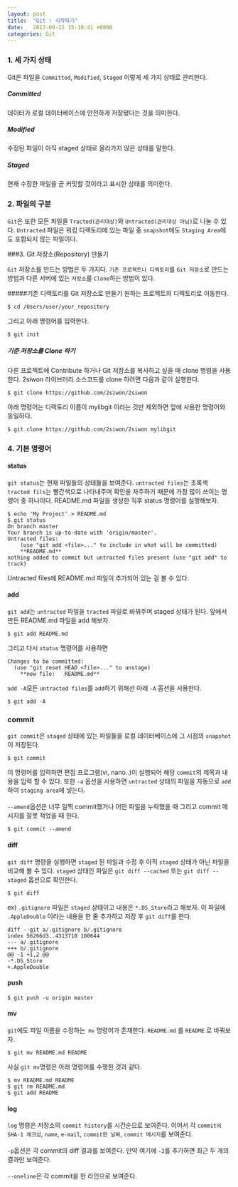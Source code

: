 ```yaml
---
layout: post
title:  "Git : 시작하기"
date:   2017-09-11 15:10:41 +0900
categories: Git
---
```


### 1. 세 가지 상태

Git은 파일을 ```Committed```, ```Modified```, ```Staged``` 이렇게 세 가지 상태로 관리한다.
<h5>Committed</h5>
데이터가 로컬 데이터베이스에 안전하게 저장됐다는 것을 의미한다.
<h5>Modified</h5>
수정된 파일이 아직 staged 상태로 올라가지 않은 상태를 말한다.
<h5>Staged</h5>
현재 수정한 파일을 곧 커밋할 것이라고 표시한 상태를 의미한다.

### 2. 파일의 구분

`Git`은 또한 모든 파일을 `Tracted(관리대상)`와 `Untracted(관리대상 아님)`로 나눌 수 있다.
`Untracted` 파일은 워킹 디렉토리에 있는 파일 중 `snapshot`에도 `Staging Area`에도 포함되지 않는 파일이다.

###3. Git 저장소(Repository) 만들기

`Git` 저장소를 만드는 방법은 두 가지다. `기존 프로젝트나 디렉토리`를 `Git 저장소`로 만드는 방법과 다른 서버에 있는 `저장소`를 `Clone`하는 방법이 있다.

#####기존 디렉토리를 Git 저장소로 만들기
원하는 프로젝트의 디렉토리로 이동한다.

```
$ cd /Users/user/your_repository
```

그리고 아래 명령어를 입력한다.
```
$ git init
```

##### 기준 저장소를 Clone 하기
다른 프로젝트에 Contribute 하거나 Git 저장소를 복사하고 싶을 때 clone 명령을 사용한다.
2siwon 라이브러리 소스코드를 clone 하려면 다음과 같이 실행한다.
```
$ git clone https://github.com/2siwon/2siwon
```

아래 명령어는 디렉토리 이름이 mylibgit 이라는 것만 제외하면 앞에 사용한 명령어와 동일하다.
```
$ git clone https://github.com/2siwon/2siwon mylibgit
```

### 4. 기본 명령어

#### status
`git status`는 현재 파일들의 상태들을 보여준다. `untracted files`는 초록색 `tracted fils`는 빨간색으로 나타내주며 확인을 자주하기 때문에 가장 많이 쓰이는 명령어 중 하나이다.
README.md 파일을 생성한 직후  status 명령어를 실행해보자.

```
$ echo 'My Project' > README.md
$ git status
On branch master
Your branch is up-to-date with 'origin/master'.
Untracted files:
	(use "git add <file>..." to include in what will be committed)
	**README.md**
nothing added to commit but untracted files present (use "git add" to track)
```


Untracted files에 README.md 파일이 추가되어 있는 걸 볼 수 있다.

#### add
`git add`는 `untracted` 파일을 `tracted` 파일로 바꿔주며 staged 상태가 된다. 앞에서 만든 README.md 파일을 add 해보자.

```
$ git add README.md
```

그리고 다시 `status` 명령어를 사용하면

```
Changes to be committed:
  (use "git reset HEAD <file>..." to unstage)
	**new file:   README.md**
```

`add -A`모든 `untracted files`를 `add`하기 위해선 아래 `-A` 옵션을 사용한다.

```
$ git add -A
```

### commit

`git commit`은 `staged` 상태에 있는 파일들을 로컬 데이터베이스에 그 시점의 `snapshot`이 저장된다.

```
$ git commit
```

이 명령어를 입력하면 편집 프로그램(vi, nano..)이 실행되어 해당 `commit`의 제목과 내용을 입력 할 수 있다. 또한 `-a` 옵션을 사용하면 `untracted` 상태의 파일을 자동으로 `add`하여 `staging area`에 넣는다.<br><br>
`--amend`옵션은 너무 일찍 commit했거나 어떤 파일을 누락했을 때 그리고 commit 메시지를 잘못 적었을 때 한다.
```
$ git commit --amend
```

#### diff
`git diff` 명령을 실행하면 `staged` 된 파일과 수정 후 아직 `staged` 상태가 아닌 파일을 비교해 볼 수 있다. `staged` 상태인 파일은 `git diff --cached` 또는 `git diff --staged` 옵션으로 확인한다.

```
$ git diff
```

ex) `.gitignore` 파일은 `staged` 상태이고 내용은 `*.DS_Store`라고 해보자. 이 파일에 `.AppleDouble` 이라는 내용을 한 줄 추가하고 저장 후 `git diff`를 한다.

```
diff --git a/.gitignore b/.gitignore
index 56266d3..4313710 100644
--- a/.gitignore
+++ b/.gitignore
@@ -1 +1,2 @@
-*.DS_Store
+.AppleDouble
```

#### push
```
$ git push -u origin master
```

#### mv
`git`에도 파일 이름을 수정하는` mv` 명령어가 존재한다. `README.md` 를 `README` 로 바꿔보자.
```
$ git mv README.md README
```
사실 `git mv`명령은 아래 명령어를 수행한 것과 같다.

```
$ mv README.md README
$ git rm README.md
$ git add README
```

#### log
`log` 명령은 저장소의 `commit history`를 시간순으로 보여준다. 이어서 각 `commit의 SHA-1 체크섬`, `name`, `e-mail`, `commit한 날짜`, `commit 메시지`를 보여준다.
<br><br>
`-p`옵션은 각 commit의 diff 결과를 보여준다. 만약 여기에 `-2`를 추가하면 최근 두 개의 결과만 보여준다.
<br><br>
`--oneline`은 각 commit을 한 라인으로 보여준다.
